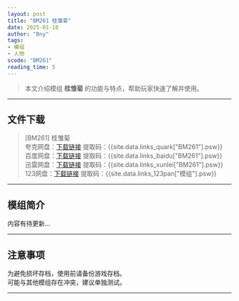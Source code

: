 ```yaml
---
layout: post
title: "BM261 桂雏菊"
date: 2025-01-10
author: "Bny"
tags: 
- 模组
- 人物
scode: "BM261"
reading_time: 5
---
```


> 本文介绍模组 **桂雏菊** 的功能与特点，帮助玩家快速了解并使用。

---

## 文件下载

> [BM261] 桂雏菊  
夸克网盘：[下载链接]({{site.data.links_quark["BM261"].url}}) 提取码：{{site.data.links_quark["BM261"].psw}}  
百度网盘：[下载链接]({{site.data.links_baidu["BM261"].url}}) 提取码：{{site.data.links_baidu["BM261"].psw}}  
迅雷网盘：[下载链接]({{site.data.links_xunlei["BM261"].url}}) 提取码：{{site.data.links_xunlei["BM261"].psw}}  
123网盘：[下载链接]({{site.data.links_123pan["模组"].url}}) 提取码：{{site.data.links_123pan["模组"].psw}}  

---

## 模组简介

>  
内容有待更新...  

---

## 注意事项

>  
为避免损坏存档，使用前请备份游戏存档。  
可能与其他模组存在冲突，建议单独测试。  

---


